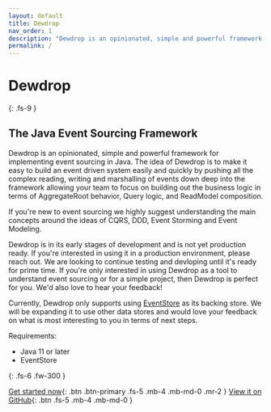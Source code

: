 ```yaml
---
layout: default
title: Dewdrop
nav_order: 1
description: "Dewdrop is an opinionated, simple and powerful framework for implementing event sourcing in Java"
permalink: /
---
```


# Dewdrop
{: .fs-9 }
## The Java Event Sourcing Framework
Dewdrop is an opinionated, simple and powerful framework for implementing event sourcing in Java. The idea of Dewdrop is to make it easy to build an event driven system easily and quickly by pushing all the complex reading, writing and marshalling of events down deep into the framework allowing your team to focus on building out the business logic in terms of AggregateRoot behavior, Query logic, and ReadModel composition. 

If you're new to event sourcing we highly suggest understanding the main concepts around the ideas of CQRS, DDD, Event Storming and Event Modeling.

Dewdrop is in its early stages of development and is not yet production ready. If you're interested in using it in a production environment, please reach out. We are looking to continue testing and devloping until it's ready for prime time. If you're only interested in using Dewdrop as a tool to understand event sourcing or for a simple project, then Dewdrop is perfect for you. We'd also love to hear your feedback!

Currently, Dewdrop only supports using [EventStore](https://www.eventstore.com/) as its backing store. We will be expanding it to use other data stores and would love your feedback on what is most interesting to you in terms of next steps.

Requirements:
* Java 11 or later
* EventStore

{: .fs-6 .fw-300 }

[Get started now](getting-started){: .btn .btn-primary .fs-5 .mb-4 .mb-md-0 .mr-2 } [View it on GitHub](https://github.com/matsientst/dewdrop){: .btn .fs-5 .mb-4 .mb-md-0 }
